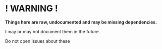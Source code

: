 # ! WARNING !
**Things here are raw, undocumented and may be missing dependencies.**

I may or may not document them in the future

Do not open issues about these
